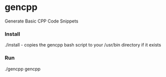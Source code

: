 gencpp
======

Generate Basic CPP Code Snippets

### Install
./install - copies the gencpp bash script to your /usr/bin directory if it exists

### Run
./gencpp 
gencpp


